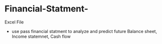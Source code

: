 # Financial-Statment-
Excel File 
- use pass financial statment to analyze and predict future Balance sheet, Income statemnet, Cash flow
